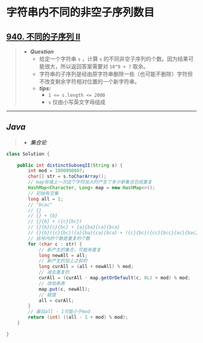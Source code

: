 # 字符串内不同的非空子序列数目

## [940. 不同的子序列 II](https://leetcode.cn/problems/distinct-subsequences-ii/)

> - ***Question***
>   - 给定一个字符串 `s` ，计算 `s` 的不同非空子序列的个数。因为结果可能很大，所以返回答案需要对 `10^9 + 7` 取余。
>   - 字符串的子序列是经由原字符串删除一些（也可能不删除）字符但不改变剩余字符相对位置的一个新字符串。
>   - ***tips:***
>     - `1 <= s.length <= 2000`
>     - `s` 仅由小写英文字母组成

---

## *Java*

> - ***集合论***

```java
class Solution {
    
    public int distinctSubseqII(String s) {
        int mod = 1000000007;
        char[] str = s.toCharArray();
        // map存储上一次这个字符加入时产生了多少新集合包括重复
        HashMap<Character, Long> map = new HashMap<>();
        // 初始有空集
        long all = 1;
        // "bcac"
        // {}
        // {} + {b}
        // {}{b} + ({c}{bc})
        // {}{b}{c}{bc} + {a}{ba}{ca}{bca}
        // {}{b}({c}{bc}){a}{ba}{ca}{bca} + ({c}{bc}){cc}{bcc}{ac}{bac}{cac}{bcac}
        // 括号内的个数是重复的个数
        for (char c : str) {
            // 新产生的集合，可能有重复
            long newAll = all;
            // 新产生的加上之前的
            long curAll = (all + newAll) % mod;
            // 减去重复的
            curAll = (curAll - map.getOrDefault(c, 0L) + mod) % mod;
            // 改哈希表
            map.put(c, newAll);
            // 赋值
            all = curAll;
        }
        // 最后all - 1可能小于mod
        return (int) ((all - 1 + mod) % mod);
    }
    
}
```
